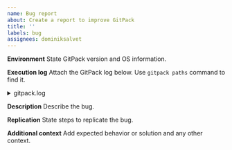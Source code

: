 ```yaml
---
name: Bug report
about: Create a report to improve GitPack
title: ''
labels: bug
assignees: dominiksalvet
---
```


**Environment**
State GitPack version and OS information.

**Execution log**
Attach the GitPack log below. Use `gitpack paths` command to find it.

<details><summary>gitpack.log</summary>

```
<gitpack.log contents>
```
</details>

**Description**
Describe the bug.

**Replication**
State steps to replicate the bug.

**Additional context**
Add expected behavior or solution and any other context.
